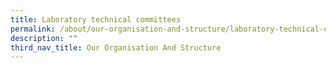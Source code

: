 ```yaml
---
title: Laboratory technical committees
permalink: /about/our-organisation-and-structure/laboratory-technical-committees/
description: ""
third_nav_title: Our Organisation And Structure
---
```

